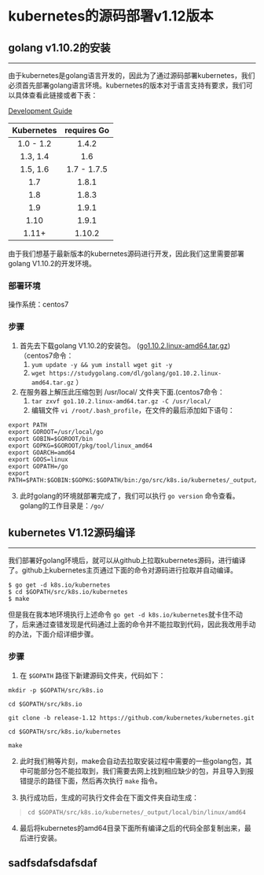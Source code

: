 # **kubernetes的源码部署v1.12版本**

## golang v1.10.2的安装
--- 

由于kubernetes是golang语言开发的，因此为了通过源码部署kubernetes，我们必须首先部署golang语言环境。kubernetes的版本对于语言支持有要求，我们可以具体查看此链接或者下表：

[Development Guide](https://github.com/kubernetes/community/blob/master/contributors/devel/development.md)

Kubernetes|requires Go
:--:|:--:
1.0 - 1.2|1.4.2
1.3, 1.4|1.6
1.5, 1.6|1.7 - 1.7.5
1.7|1.8.1
1.8|1.8.3
1.9|1.9.1
1.10|1.9.1
1.11+|1.10.2

由于我们想基于最新版本的kubernetes源码进行开发，因此我们这里需要部署golang V1.10.2的开发环境。
### 部署环境
操作系统：centos7
### 步骤
1. 首先去下载golang V1.10.2的安装包。 ([go1.10.2.linux-amd64.tar.gz](https://studygolang.com/dl/golang/go1.10.2.linux-amd64.tar.gz))（centos7命令：
   1. `yum update -y && yum install wget git -y`
   2.  `wget https://studygolang.com/dl/golang/go1.10.2.linux-amd64.tar.gz`
   ）
2. 在服务器上解压此压缩包到 /usr/local/ 文件夹下面.(centos7命令：
   1. `tar zxvf go1.10.2.linux-amd64.tar.gz -C /usr/local/` 
   2. 编辑文件 `vi /root/.bash_profile`，在文件的最后添加如下语句：
```shell
export PATH
export GOROOT=/usr/local/go 
export GOBIN=$GOROOT/bin
export GOPKG=$GOROOT/pkg/tool/linux_amd64 
export GOARCH=amd64
export GOOS=linux
export GOPATH=/go
export PATH=$PATH:$GOBIN:$GOPKG:$GOPATH/bin:/go/src/k8s.io/kubernetes/_output/local/go/bin/
```
3. 此时golang的环境就部署完成了，我们可以执行 `go version` 命令查看。golang的工作目录是：`/go/`

## kubernetes V1.12源码编译
---
我们部署好golang环境后，就可以从github上拉取kubernetes源码，进行编译了。github上kubernetes主页通过下面的命令对源码进行拉取并自动编译。
> 
```
$ go get -d k8s.io/kubernetes
$ cd $GOPATH/src/k8s.io/kubernetes
$ make
```
但是我在我本地环境执行上述命令 `go get -d k8s.io/kubernetes`就卡住不动了，后来通过查错发现是代码通过上面的命令并不能拉取到代码，因此我改用手动的办法，下面介绍详细步骤。

### 步骤
1. 在 `$GOPATH` 路径下新建源码文件夹，代码如下：

>
```
mkdir -p $GOPATH/src/k8s.io

cd $GOPATH/src/k8s.io

git clone -b release-1.12 https://github.com/kubernetes/kubernetes.git

cd $GOPATH/src/k8s.io/kubernetes

make
```
2. 此时我们稍等片刻，make会自动去拉取安装过程中需要的一些golang包，其中可能部分包不能拉取到，我们需要去网上找到相应缺少的包，并且导入到报错提示的路径下面，然后再次执行 `make` 指令。

3. 执行成功后，生成的可执行文件会在下面文件夹自动生成：

> `cd $GOPATH/src/k8s.io/kubernetes/_output/local/bin/linux/amd64`

4. 最后将kubernetes的amd64目录下面所有编译之后的代码全部复制出来，最后进行安装。



## sadfsdafsdafsdaf









